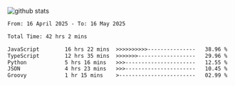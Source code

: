 
![github stats](https://github-readme-stats.vercel.app/api?username=realmahd1&show_icons=true&theme=codeSTACKr&hide_rank=true&count_private=true)

<!--START_SECTION:waka-->

```txt
From: 16 April 2025 - To: 16 May 2025

Total Time: 42 hrs 2 mins

JavaScript        16 hrs 22 mins  >>>>>>>>>>---------------   38.96 %
TypeScript        12 hrs 35 mins  >>>>>>>------------------   29.96 %
Python            5 hrs 16 mins   >>>----------------------   12.55 %
JSON              4 hrs 23 mins   >>>----------------------   10.45 %
Groovy            1 hr 15 mins    >------------------------   02.99 %
```

<!--END_SECTION:waka-->
